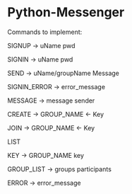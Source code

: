 # Python-Messenger

Commands to implement:

SIGNUP -> uName
		  pwd

SIGNIN -> uName
		  pwd

SEND -> uName/groupName
		Message

SIGNIN_ERROR -> error_message
		
MESSAGE -> message
		   sender

CREATE -> GROUP_NAME <- Key

JOIN -> GROUP_NAME <- Key

LIST

KEY -> GROUP_NAME
	   key

GROUP_LIST -> groups
		      participants



ERROR -> error_message
